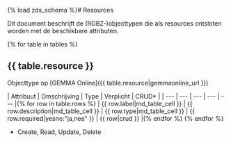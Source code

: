 {% load zds_schema %}# Resources

Dit document beschrijft de (RGBZ-)objecttypen die als resources ontsloten
worden met de beschikbare attributen.

{% for table in tables %}
## {{ table.resource }}

Objecttype op [GEMMA Online]({{ table.resource|gemmaonline_url }})

| Attribuut | Omschrijving | Type | Verplicht | CRUD* |
| --- | --- | --- | --- | --- |{% for row in table.rows %}
| {{ row.label|md_table_cell }} | {{ row.description|md_table_cell }} | {{ row.type|md_table_cell }} | {{ row.required|yesno:"ja,nee" }} | {{ row|crud }} |{% endfor %}
{% endfor %}

* Create, Read, Update, Delete
